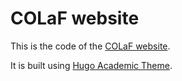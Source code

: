 # COLaF website
This is the code of the [COLaF website](https://colaf.huma-num.fr/).

It is built using [Hugo Academic Theme](https://github.com/HugoBlox/hugo-blox-builder).

 
